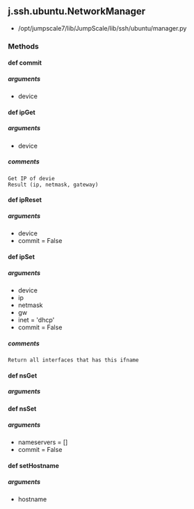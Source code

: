 ## j.ssh.ubuntu.NetworkManager

- /opt/jumpscale7/lib/JumpScale/lib/ssh/ubuntu/manager.py

### Methods

#### def commit 
##### arguments

- device
#### def ipGet 
##### arguments

- device

##### comments

```
Get IP of devie
Result (ip, netmask, gateway)

```

#### def ipReset 
##### arguments

- device
- commit = False
#### def ipSet 
##### arguments

- device
- ip
- netmask
- gw
- inet = 'dhcp'
- commit = False

##### comments

```
Return all interfaces that has this ifname

```

#### def nsGet 
##### arguments

#### def nsSet 
##### arguments

- nameservers = []
- commit = False
#### def setHostname 
##### arguments

- hostname

